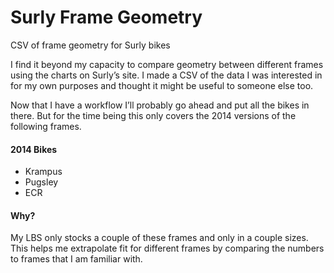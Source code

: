 Surly Frame Geometry
============
CSV of frame geometry for Surly bikes

I find it beyond my capacity to compare geometry between different frames using the charts on Surly’s site. I made a CSV of the data I was interested in for my own purposes and thought it might be useful to someone else too.

Now that I have a workflow I’ll probably go ahead and put all the bikes in there. But for the time being this only covers the 2014 versions of the following frames.

#### 2014 Bikes
- Krampus
- Pugsley
- ECR

#### Why?
My LBS only stocks a couple of these frames and only in a couple sizes. This helps me extrapolate fit for different frames by comparing the numbers to frames that I am familiar with.
